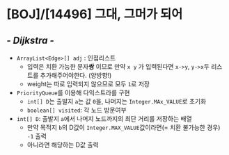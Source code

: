 # [BOJ]/[14496] 그대, 그머가 되어

## *- Dijkstra -*

* `ArrayList<Edge>[] adj` : 인접리스트
  * 입력은 치환 가능한 문자**쌍** 이므로 만약 `x y` 가 입력된다면 `x->y`, `y->x`두 리스트를 추가해주어야한다. (양방향!)
  * weight는 따로 입력되지 않으므로 모두 `1`로 저장
* `PriorityQueue`를 이용해 다익스트라를 구현
  * `int[] D`는 출발지 `a`는 값 `0`을, 나머지는 `Integer.MAx_VALUE`로 초기화
  * `boolean[] visited`: 각 노드 방문여부
* `int[] D`: 출발지 `a`에서 나머지 노드까지의 최단 거리를 저장하는 배열
  * 만약 목적지 `b`의 D값이 `Integer.MAX_VALUE`값이라면(= 치환 불가능한 경우)  `-1` 출력
  * 아니라면 해당하는 D값 출력

